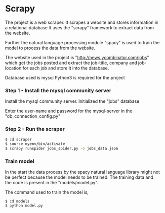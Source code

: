 # Scrapy #

The project is a web scraper. It scrapes a website and stores information in a relational database
It uses the "scrapy" framework to extract data from the website. 

Further the natural language processing module "spacy" is used to train the model to process the 
data from the website. 

The website used in the project is "http://news.ycombinator.com/jobs" which get the jobs posted and 
extract the job-title, company and job-location for each job and store it into the database. 

Database used is mysql
Python3 is required for the project 
  

### Step 1 - Install the mysql community server 

Install the mysql community server. Initialized the "jobs" database

Enter the user-name and password for the mysql-server in the "db_connection_config.py" 

### Step 2 - Run the scraper

```sh
$ cd scraper
$ source myenv/bin/activate
$ scrapy runspider jobs_spider.py -o jobs_data.json
```

### Train model

In the start the data process by the spacy natural language library might not be perfect because the model needs to be trained.
The training data and the code is present in the "models/model.py". 

The command used to train the model is, 

```
$ cd models
$ python model.py

```

